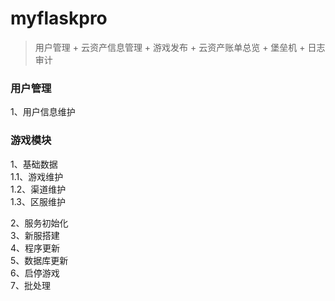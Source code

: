 # myflaskpro
> 用户管理 + 云资产信息管理 + 游戏发布 + 云资产账单总览 + 堡垒机 + 日志审计


### 用户管理
1、用户信息维护

### 游戏模块
1、基础数据  
1.1、游戏维护  
1.2、渠道维护  
1.3、区服维护
  
2、服务初始化  
3、新服搭建  
4、程序更新  
5、数据库更新  
6、启停游戏  
7、批处理  

